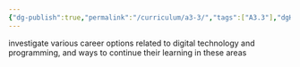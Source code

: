 ```yaml
---
{"dg-publish":true,"permalink":"/curriculum/a3-3/","tags":["A3.3"],"dgHomeLink":false}
---
```


investigate various career options related to digital technology and programming, and ways to continue their learning in these areas